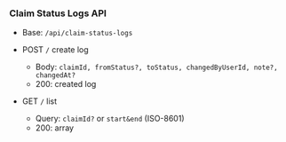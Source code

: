 ### Claim Status Logs API

- Base: `/api/claim-status-logs`

- POST `/` create log

  - Body: `claimId, fromStatus?, toStatus, changedByUserId, note?, changedAt?`
  - 200: created log

- GET `/` list
  - Query: `claimId?` or `start&end` (ISO-8601)
  - 200: array
